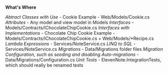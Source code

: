 **What's Where**

*Abtract Classes with Use* - Cookie Example - Web/Models/Cookie.cs
*Attributes* - Any model and view model in Models
*Interfaces* - Models/Contracts/IChocolateChipCookie.cs
*Interfaces with Implementations* - Chocolate Chip Cookie Example - Models/Contracts/IChocolateChipCookie.cs + Web/Models/*Recipe.cs
*Lambda Expressions* - Services/NoteService.cs
*LINQ to SQL* - Services/NoteService.cs
*Migrations* - Data/Migrations folder files
*Migration Configuration, such as seeding and disabling Auto-migrations* - Data/Migrations/Configuration.cs
*Unit Tests* - ElevenNote.IntegrationTests, which should really be renamed tests
